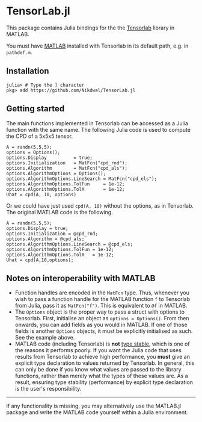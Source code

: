 TensorLab.jl
==============
This package contains Julia bindings for the the [Tensorlab](https://tensorlab.net) library in MATLAB.

You must have [MATLAB](https://www.mathworks.com/products/matlab.html) installed with Tensorlab in its default path, e.g. in `pathdef.m`.

## Installation

```
julia> # Type the ] character
pkg> add https://github.com/Nikdwal/TensorLab.jl
```

## Getting started

The main functions implemented in Tensorlab can be accessed as a Julia function with the same name. The following Julia code is used to compute the CPD of a 5x5x5 tensor.

```
A = randn(5,5,5);
options = Options();
options.Display          = true;
options.Initialization   = MatFcn("cpd_rnd");
options.Algorithm        = MatFcn("cpd_als");
options.AlgorithmOptions = Options();
options.AlgorithmOptions.LineSearch = MatFcn("cpd_els");
options.AlgorithmOptions.TolFun     = 1e-12;
options.AlgorithmOptions.TolX       = 1e-12;
Uhat = cpd(A, 10, options)
```
Or we could have just used `cpd(A, 10)` without the options, as in Tensorlab.
The original MATLAB code is the following. 
```
A = randn(5,5,5);
options.Display = true; 
options.Initialization = @cpd_rnd; 
options.Algorithm = @cpd_als; 
options.AlgorithmOptions.LineSearch = @cpd_els; 
options.AlgorithmOptions.TolFun = 1e-12; 
options.AlgorithmOptions.TolX   = 1e-12; 
Uhat = cpd(A,10,options);
```

## Notes on interoperability with MATLAB

- Function handles are encoded in the `MatFcn` type. Thus, whenever you wish to pass a function handle for the MATLAB function `f` to Tensorlab from Julia, pass it as `MatFcn("f")`. This is equivalent to `@f` in MATLAB.
- The `Options` object is the proper way to pass a struct with options to Tensorlab. First, initialise an object as `options = Options()`. From then onwards, you can add fields as you would in MATLAB. If one of those fields is another `Options` objects, it must be explicitly initialised as such. See the example above.
- MATLAB code (including Tensorlab) is **not** [type stable](https://docs.julialang.org/en/v1/manual/performance-tips/index.html#Annotate-values-taken-from-untyped-locations-1), which is one of the reasons it performs poorly. If you want the Julia code that uses results from Tensorlab to achieve high performance, you **must** give an explicit type declaration to values returned by Tensorlab. In general, this can only be done if you know what values are passed to the library functions, rather than merely what the types of these values are. As a result, ensuring type stability (performance) by explicit type declaration is the user's responsibility.

<hr>

If any functionality is missing, you may alternatively use the MATLAB.jl package and write the MATLAB code yourself within a Julia environment.


